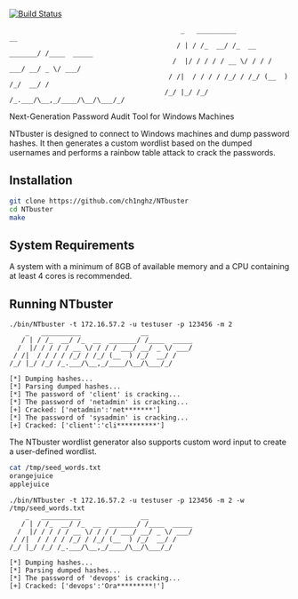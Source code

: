 [![Build Status](https://img.shields.io/badge/C%2B%2B-passing-brightgreen)](https://github.com/your-username/NTbuster)
                                            
                                               _   __________               __           
                                              / | / /_  __/ /_  __  _______/ /____  _____ 
                                             /  |/ / / / / __ \/ / / / ___/ __/ _ \/ ___/
                                            / /|  / / / / /_/ / /_/ (__  ) /_/  __/ /    
                                           /_/ |_/ /_/ /_.___/\__,_/____/\__/\___/_/ 
                                     

Next-Generation Password Audit Tool for Windows Machines

NTbuster is designed to connect to Windows machines and dump password hashes. It then generates a custom wordlist based on the dumped usernames and performs a rainbow table attack to crack the passwords.

## Installation
```bash
git clone https://github.com/ch1nghz/NTbuster
cd NTbuster
make
```

## System Requirements
A system with a minimum of 8GB of available memory and a CPU containing at least 4 cores is recommended.

## Running NTbuster
```
./bin/NTbuster -t 172.16.57.2 -u testuser -p 123456 -m 2
    _   __________               __           
   / | / /_  __/ /_  __  _______/ /____  _____
  /  |/ / / / / __ \/ / / / ___/ __/ _ \/ ___/
 / /|  / / / / /_/ / /_/ (__  ) /_/  __/ /    
/_/ |_/ /_/ /_.___/\__,_/____/\__/\___/_/     

[*] Dumping hashes...
[*] Parsing dumped hashes...
[*] The password of 'client' is cracking...
[*] The password of 'netadmin' is cracking...
[+] Cracked: ['netadmin':'net*******']
[*] The password of 'sysadmin' is cracking...
[+] Cracked: ['client':'cli**********']
```
The NTbuster wordlist generator also supports custom word input to create a user-defined wordlist.
```bash
cat /tmp/seed_words.txt 
orangejuice
applejuice
```
```
./bin/NTbuster -t 172.16.57.2 -u testuser -p 123456 -m 2 -w /tmp/seed_words.txt 
    _   __________               __           
   / | / /_  __/ /_  __  _______/ /____  _____
  /  |/ / / / / __ \/ / / / ___/ __/ _ \/ ___/
 / /|  / / / / /_/ / /_/ (__  ) /_/  __/ /    
/_/ |_/ /_/ /_.___/\__,_/____/\__/\___/_/     

[*] Dumping hashes...
[*] Parsing dumped hashes...
[*] The password of 'devops' is cracking...
[+] Cracked: ['devops':'Ora*********!']
```
